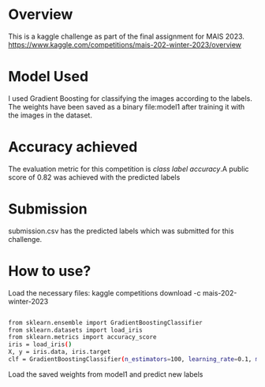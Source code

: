 # Overview
This is a kaggle challenge as part of the final assignment for MAIS 2023.
https://www.kaggle.com/competitions/mais-202-winter-2023/overview

# Model Used
I used Gradient Boosting for classifying the images according to the labels. The weights have been saved as a binary file:model1 after training it with the images in the dataset.

# Accuracy achieved
The evaluation metric for this competition is *class label accuracy*.A public score of 0.82 was achieved with the predicted labels

# Submission
submission.csv has the predicted labels which was submitted for this challenge.

# How to use?

Load the necessary files:   kaggle competitions download -c mais-202-winter-2023

```bash

from sklearn.ensemble import GradientBoostingClassifier
from sklearn.datasets import load_iris
from sklearn.metrics import accuracy_score
iris = load_iris()
X, y = iris.data, iris.target
clf = GradientBoostingClassifier(n_estimators=100, learning_rate=0.1, max_depth=3)
```

Load the saved weights from model1 and predict new labels


